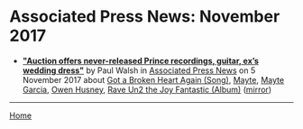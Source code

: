 # Associated Press News: November 2017

 - [**"Auction offers never-released Prince recordings, guitar, ex’s wedding dress"**](https://www.apnews.com/a37b4dffd41e4f0aa89ed41ee05e4185) by Paul Walsh in [Associated Press News](https://www.apnews.com/) on 5 November 2017 about [Got a Broken Heart Again (Song)](https://bjmdotnet.github.io/pr1nc3/topics/song/got-a-broken-heart-again/), [Mayte](https://bjmdotnet.github.io/pr1nc3/topics/mayte/), [Mayte Garcia](https://bjmdotnet.github.io/pr1nc3/topics/mayte-garcia/), [Owen Husney](https://bjmdotnet.github.io/pr1nc3/topics/owen-husney/), [Rave Un2 the Joy Fantastic (Album)](https://bjmdotnet.github.io/pr1nc3/topics/album/rave-un2-the-joy-fantastic/) ([mirror](https://web.archive.org/web/*/https://www.apnews.com/a37b4dffd41e4f0aa89ed41ee05e4185))

----

[Home](./)
